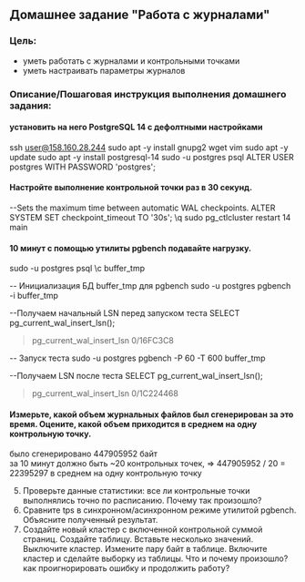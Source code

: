 ## Домашнее задание "Работа с журналами"

### Цель:
-   уметь работать с журналами и контрольными точками
-   уметь настраивать параметры журналов

### Описание/Пошаговая инструкция выполнения домашнего задания:

####   установить на него PostgreSQL 14 с дефолтными настройками
ssh user@158.160.28.244
sudo apt -y install gnupg2 wget vim
sudo apt -y update
sudo apt -y install postgresql-14
sudo -u postgres psql
ALTER USER postgres WITH PASSWORD 'postgres';


#### Настройте выполнение контрольной точки раз в 30 секунд.

--Sets the maximum time between automatic WAL checkpoints.
ALTER SYSTEM SET checkpoint_timeout TO '30s';
\q
sudo pg_ctlcluster restart 14 main

#### 10 минут c помощью утилиты pgbench подавайте нагрузку.

sudo -u postgres psql
\c buffer_tmp


-- Инициализация БД buffer_tmp для pgbench
sudo -u postgres pgbench -i buffer_tmp

--Получаем начальный LSN перед запуском теста
SELECT pg_current_wal_insert_lsn();
>pg_current_wal_insert_lsn
 >0/16FC3C8

-- Запуск теста 
sudo -u postgres pgbench -P 60 -T 600 buffer_tmp

--Получаем LSN после теста
SELECT pg_current_wal_insert_lsn();
>pg_current_wal_insert_lsn
 >0/1C224468
 
#### Измерьте, какой объем журнальных файлов был сгенерирован за это время. Оцените, какой объем приходится в среднем на одну контрольную точку.
было сгенерировано 447905952 байт  
за 10 минут должно быть ~20 контрольных точек, => 447905952 / 20 = 22395297 в среднем на одну контрольную точку

5.  Проверьте данные статистики: все ли контрольные точки выполнялись точно по расписанию. Почему так произошло?
6.  Сравните tps в синхронном/асинхронном режиме утилитой pgbench. Объясните полученный результат.
7.  Создайте новый кластер с включенной контрольной суммой страниц. Создайте таблицу. Вставьте несколько значений. Выключите кластер. Измените пару байт в таблице. Включите кластер и сделайте выборку из таблицы. Что и почему произошло? как проигнорировать ошибку и продолжить работу?
<!--stackedit_data:
eyJoaXN0b3J5IjpbODU0MzM5MTI2LDE1NDUzMjk5ODcsMjAxMj
Q2ODE5NywtMzQ5MjYyODg1LDEwMjEwMDQwMjQsLTE5OTE1MDE5
MTRdfQ==
-->